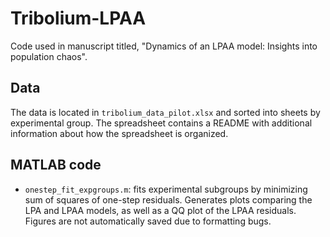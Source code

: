 # Tribolium-LPAA
Code used in manuscript titled, "Dynamics of an LPAA model: Insights into population chaos".

## Data
The data is located in ``tribolium_data_pilot.xlsx`` and sorted into sheets by experimental group. The spreadsheet contains a README with additional information about how the spreadsheet is organized.

## MATLAB code

- ``onestep_fit_expgroups.m``: fits experimental subgroups by minimizing sum of squares of one-step residuals. Generates plots comparing the LPA and LPAA models, as well as a QQ plot of the LPAA residuals. Figures are not automatically saved due to formatting bugs.
